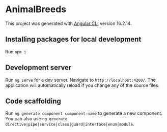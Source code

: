 # AnimalBreeds

This project was generated with [Angular CLI](https://github.com/angular/angular-cli) version 16.2.14.

## Installing packages for local development

Run `npm i`

## Development server

Run `ng serve` for a dev server. Navigate to `http://localhost:4200/`. The application will automatically reload if you change any of the source files.

## Code scaffolding

Run `ng generate component component-name` to generate a new component. You can also use `ng generate directive|pipe|service|class|guard|interface|enum|module`.
